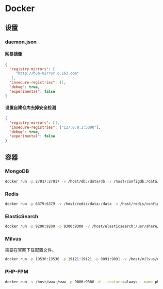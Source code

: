 # Docker

## 设置

### daemon.json

#### 网易镜像

```json
{
  "registry-mirrors": [
     "http://hub-mirror.c.163.com"
   ],
  "insecure-registries": [],
  "debug": true,
  "experimental": false
}
```

#### 设置自建仓库去掉安全检测

```json
{
  "registry-mirrors": [],
  "insecure-registries": ["127.0.0.1:5000"],
  "debug": true,
  "experimental": false
}
```

## 容器

### MongoDB

```sh
docker run -p 27017:27017 -v /host/db:/data/db -v /host/configdb:/data/configdb -d --restart=always --name mongodb mongo
```

### Redis

```sh
docker run -p 6379:6379 -v /host/redis/data:/data -v /host/redis/config:/etc/redis -v /host/redis/module:/mod -d --restart=always --name redis redis redis-server /etc/redis/redis.conf
```

### ElasticSearch

```sh
docker run -p 9200:9200 -p 9300:9300 -v /host/elasticsearch:/usr/share/elasticsearch/data -e "discovery.type=single-node" -d --restart=always --name elasticsearch elasticsearch
```

### Milvus

需要在官网下载配置文件。

```sh
docker run -p 19530:19530 -p 19121:19121 -p 9091:9091 -v /host/milvus/db:/var/lib/milvus/db -v /host/milvus/conf:/var/lib/milvus/conf -v /host/milvus/logs:/var/lib/milvus/logs -v /host/milvus/wal:/var/lib/milvus/wal --restart=always --name milvus milvusdb/milvus:cpu-latest
```

### PHP-FPM

```sh
docker run -v /host/www:/www -p 9000:9000 -d --restart=always --name php-fpm php:fpm
```

